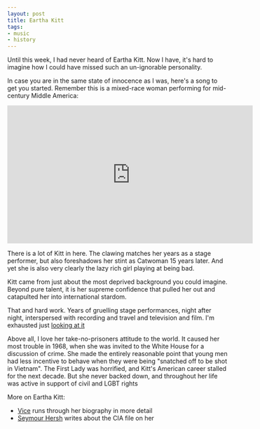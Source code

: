 ```yaml
---
layout: post
title: Eartha Kitt
tags:
- music
- history
---
```




Until this week, I had never heard of Eartha Kitt. Now I have, it's hard to imagine how I could have missed such an un-ignorable personality.

In case you are in the same state of innocence as I was, here's a song to get you started. Remember this is a mixed-race woman performing for mid-century Middle America:

<iframe width="560" height="315" src="https://www.youtube-nocookie.com/embed/SS02GeKuWQ4" frameborder="0" allow="accelerometer; autoplay; clipboard-write; encrypted-media; gyroscope; picture-in-picture" allowfullscreen></iframe>

There is a lot of Kitt in here. The clawing matches her years as a stage performer, but also foreshadows her stint as Catwoman 15 years later. And yet she is also very clearly the lazy rich girl playing at being bad.

Kitt came from just about the most deprived background you could imagine. Beyond pure talent, it is her supreme confidence that pulled her out and catapulted her into international stardom.

That and hard work. Years of gruelling stage performances, night after night, interspersed with recording and travel and television and film. I'm exhausted just [looking at it](https://en.wikipedia.org/wiki/Eartha_Kitt#Filmography)

Above all, I love her take-no-prisoners attitude to the world. It caused her most trouble in 1968, when she was invited to the White House for a discussion of crime. She made the entirely reasonable point that young men had less incentive to behave when they were being "snatched off to be shot in Vietnam". The First Lady was horrified, and Kitt's American career stalled for the next decade. But she never backed down, and throughout her life was active in support of civil and LGBT rights

More on Eartha Kitt:



* [Vice](https://www.vice.com/en/article/8xvqbv/the-enduring-legacy-of-eartha-kitt-a-subversive-icon-targeted-by-the-cia) runs through her biography in more detail
* [Seymour Hersh](https://www.nytimes.com/1975/01/03/archives/cia-in-68-gave-secret-service-a-report-containing-gossip-about.html) writes about the CIA file on her